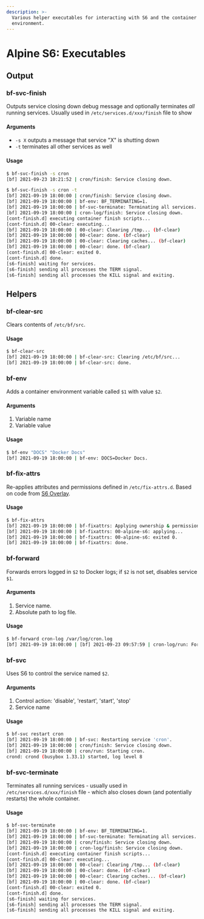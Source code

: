 ```yaml
---
description: >-
  Various helper executables for interacting with S6 and the container
  environment.
---
```


# Alpine S6: Executables

## Output

### bf-svc-finish

Outputs service closing down debug message and optionally terminates _all_ running services. Usually used in `/etc/services.d/xxx/finish` file to show

#### Arguments

* `-s X` outputs a message that service "X" is shutting down
* `-t` terminates all other services as well

#### Usage

```bash
$ bf-svc-finish -s cron
[bf] 2021-09-23 10:21:52 | cron/finish: Service closing down.

$ bf-svc-finish -s cron -t
[bf] 2021-09-19 18:00:00 | cron/finish: Service closing down.
[bf] 2021-09-19 18:00:00 | bf-env: BF_TERMINATING=1.
[bf] 2021-09-19 18:00:00 | bf-svc-terminate: Terminating all services.
[bf] 2021-09-19 18:00:00 | cron-log/finish: Service closing down.
[cont-finish.d] executing container finish scripts...
[cont-finish.d] 00-clear: executing...
[bf] 2021-09-19 18:00:00 | 00-clear: Clearing /tmp... (bf-clear)
[bf] 2021-09-19 18:00:00 | 00-clear: done. (bf-clear)
[bf] 2021-09-19 18:00:00 | 00-clear: Clearing caches... (bf-clear)
[bf] 2021-09-19 18:00:00 | 00-clear: done. (bf-clear)
[cont-finish.d] 00-clear: exited 0.
[cont-finish.d] done.
[s6-finish] waiting for services.
[s6-finish] sending all processes the TERM signal.
[s6-finish] sending all processes the KILL signal and exiting.
```

## Helpers

### bf-clear-src

Clears contents of `/etc/bf/src`.

#### Usage

```bash
$ bf-clear-src
[bf] 2021-09-19 18:00:00 | bf-clear-src: Clearing /etc/bf/src...
[bf] 2021-09-19 18:00:00 | bf-clear-src: done.
```

### bf-env

Adds a container environment variable called `$1` with value `$2`.

#### Arguments

1. Variable name
2. Variable value

#### Usage

```bash
$ bf-env "DOCS" "Docker Docs"
[bf] 2021-09-19 18:00:00 | bf-env: DOCS=Docker Docs.
```

### bf-fix-attrs

Re-applies attributes and permissions defined in `/etc/fix-attrs.d`. Based on code from [S6 Overlay](https://github.com/just-containers/s6-overlay/blob/master/builder/overlay-rootfs/etc/s6/init/init-stage2).

#### Usage

```bash
$ bf-fix-attrs
[bf] 2021-09-19 18:00:00 | bf-fixattrs: Applying ownership & permissions fixes...
[bf] 2021-09-19 18:00:00 | bf-fixattrs: 00-alpine-s6: applying...
[bf] 2021-09-19 18:00:00 | bf-fixattrs: 00-alpine-s6: exited 0.
[bf] 2021-09-19 18:00:00 | bf-fixattrs: done.
```

### bf-forward

Forwards errors logged in `$2` to Docker logs; if `$2` is not set, disables service `$1`.

#### Arguments

1. Service name.
2. Absolute path to log file.

#### Usage

```bash
$ bf-forward cron-log /var/log/cron.log
[bf] 2021-09-19 18:00:00 | [bf] 2021-09-23 09:57:59 | cron-log/run: Forwarding cron-log - /var/log/cron.log. (bf-forward)
```

### bf-svc

Uses S6 to control the service named `$2`.

#### Arguments

1. Control action: 'disable', 'restart', 'start', 'stop'
2. Service name

#### Usage

```bash
$ bf-svc restart cron
[bf] 2021-09-19 18:00:00 | bf-svc: Restarting service 'cron'.
[bf] 2021-09-19 18:00:00 | cron/finish: Service closing down.
[bf] 2021-09-19 18:00:00 | cron/run: Starting cron.
crond: crond (busybox 1.33.1) started, log level 8
```

### bf-svc-terminate

Terminates all running services - usually used in `/etc/services.d/xxx/finish` file - which also closes down (and potentially restarts) the whole container.

#### Usage

```bash
$ bf-svc-terminate
[bf] 2021-09-19 18:00:00 | bf-env: BF_TERMINATING=1.
[bf] 2021-09-19 18:00:00 | bf-svc-terminate: Terminating all services.
[bf] 2021-09-19 18:00:00 | cron/finish: Service closing down.
[bf] 2021-09-19 18:00:00 | cron-log/finish: Service closing down.
[cont-finish.d] executing container finish scripts...
[cont-finish.d] 00-clear: executing...
[bf] 2021-09-19 18:00:00 | 00-clear: Clearing /tmp... (bf-clear)
[bf] 2021-09-19 18:00:00 | 00-clear: done. (bf-clear)
[bf] 2021-09-19 18:00:00 | 00-clear: Clearing caches... (bf-clear)
[bf] 2021-09-19 18:00:00 | 00-clear: done. (bf-clear)
[cont-finish.d] 00-clear: exited 0.
[cont-finish.d] done.
[s6-finish] waiting for services.
[s6-finish] sending all processes the TERM signal.
[s6-finish] sending all processes the KILL signal and exiting.
```
